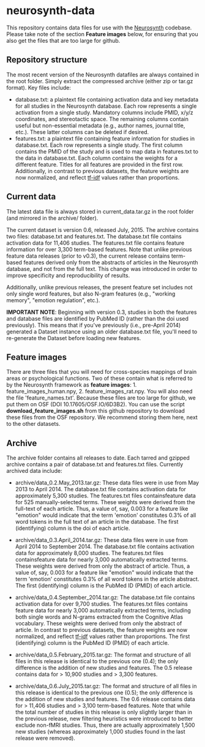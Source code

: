 neurosynth-data
===============
This repository contains data files for use with the [Neurosynth](https://github.com/neurosynth/neurosynth) codebase. Please take note of the section **Feature images** below, for ensuring that you also get the files that are too large for github.

Repository structure
--------------------
The most recent version of the Neurosynth datafiles are always contained in the root folder. Simply extract the compressed archive (either zip or tar.gz format).  Key files include:

* database.txt: a plaintext file containing activation data and key metadata for all studies in the Neurosynth database. Each row represents a single activation from a single study. Mandatory columns include PMID, x/y/z coordinates, and stereotactic space. The remaining columns contain useful but non-essential metadata (e.g., author names, journal title, etc.). These latter columns can be deleted if desired.
* features.txt: a plaintext file containing feature information for studies in database.txt. Each row represents a single study. The first column contains the PMID of the study and is used to map data in features.txt to the data in database.txt. Each column contains the weights for a different feature. Titles for all features are provided in the first row. Additionally, in contrast to previous datasets, the feature weights are now normalized, and reflect [tf-idf](http://en.wikipedia.org/wiki/Tf%E2%80%93idf) values rather than proportions.

Current data
------------
The latest data file is always stored in current_data.tar.gz in the root folder (and mirrored in the archive/ folder).

The current dataset is version 0.6, released July, 2015. The archive contains two files: database.txt and features.txt. The database.txt file contains activation data for 11,406 studies. The features.txt file contains feature information for over 3,300 term-based features. Note that unlike previous feature data releases (prior to v0.3), the current release contains term-based features derived only from the abstracts of articles in the Neurosynth database, and not from the full text. This change was introduced in order to improve specificity and reproducibility of results.

Additionally, unlike previous releases, the present feature set includes not only single word features, but also N-gram features (e.g., "working memory", "emotion regulation", etc.).

**IMPORTANT NOTE**: Beginning with version 0.3, studies in both the features and database files are identified by PubMed ID (rather than the doi used previously). This means that if you've previously (i.e., pre-April 2014) generated a Dataset instance using an older database.txt file, you'll need to re-generate the Dataset before loading new features.

Feature images
--------------

There are three files that you will need for cross-species mappings of brain areas or psychological functions.  Two of these contain what is referred to by the Neurosynth framework as **feature images**: 1. feature_images_human.npy, 2. feature_images_rat.npy. You will also need the file 'feature_names.txt'.  Because these files are too large for github, we put them on OSF (DOI 10.17605/OSF.IO/6D3B2). You can use the script **download_feature_images.sh** from this github repository to download these files from the OSF repository.  We recommend storing them here, next to the other datasets.

Archive
-------
The archive folder contains all releases to date. Each tarred and gzipped archive contains a pair of database.txt and features.txt files. Currently archived data include:

* archive/data_0.2.May_2013.tar.gz: These data files were in use from May 2013 to April 2014. The database.txt file contains activation data for approximately 5,300 studies. The features.txt files containsfeature data for 525 manually-selected terms. These weights were derived from the full-text of each article. Thus, a value of, say, 0.003 for a feature like "emotion" would indicate that the term 'emotion' constitutes 0.3% of all word tokens in the full text of an article in the database. The first (identifying) column is the doi of each article.

* archive/data_0.3.April_2014.tar.gz: These data files were in use from April 2014 to September 2014. The database.txt file contains activation data for approximately 8,000 studies. The features.txt files containsfeature data for nearly 3,000 automatically extracted terms. These weights were derived from only the abstract of article. Thus, a value of, say, 0.003 for a feature like "emotion" would indicate that the term 'emotion' constitutes 0.3% of all word tokens in the article abstract. The first (identifying) column is the PubMed ID (PMID) of each article.

* archive/data_0.4.September_2014.tar.gz: The database.txt file contains activation data for over 9,700 studies. The features.txt files contains feature data for nearly 3,000 automatically extracted terms, including both single words and N-grams extracted from the Cognitive Atlas vocabulary. These weights were derived from only the abstract of article. In contrast to previous datasets, the feature weights are now normalized, and reflect [tf-idf](http://en.wikipedia.org/wiki/Tf%E2%80%93idf) values rather than proportions. The first (identifying) column is the PubMed ID (PMID) of each article.

* archive/data_0.5.February_2015.tar.gz: The format and structure of all files in this release is identical to the previous one (0.4); the only difference is the addition of new studies and features. The 0.5 release contains data for > 10,900 studies and > 3,300 features.

* archive/data_0.6.July_2015.tar.gz: The format and structure of all files in this release is identical to the previous one (0.5); the only difference is the addition of new studies and features. The 0.6 release contains data for > 11,406 studies and > 3,100 term-based features. Note that while the total number of studies in this release is only slightly larger than in the previous release, new filtering heuristics were introduced to better exclude non-fMRI studies. Thus, there are actually approximately 1,500 new studies (whereas approximately 1,000 studies found in the last release were removed).
